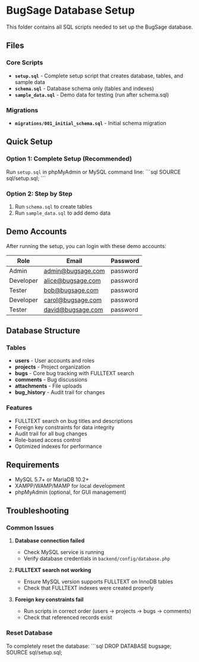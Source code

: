 # BugSage Database Setup

This folder contains all SQL scripts needed to set up the BugSage database.

## Files

### Core Scripts
- **`setup.sql`** - Complete setup script that creates database, tables, and sample data
- **`schema.sql`** - Database schema only (tables and indexes)
- **`sample_data.sql`** - Demo data for testing (run after schema.sql)

### Migrations
- **`migrations/001_initial_schema.sql`** - Initial schema migration

## Quick Setup

### Option 1: Complete Setup (Recommended)
Run `setup.sql` in phpMyAdmin or MySQL command line:
\`\`\`sql
SOURCE sql/setup.sql;
\`\`\`

### Option 2: Step by Step
1. Run `schema.sql` to create tables
2. Run `sample_data.sql` to add demo data

## Demo Accounts

After running the setup, you can login with these demo accounts:

| Role | Email | Password |
|------|-------|----------|
| Admin | admin@bugsage.com | password |
| Developer | alice@bugsage.com | password |
| Tester | bob@bugsage.com | password |
| Developer | carol@bugsage.com | password |
| Tester | david@bugsage.com | password |

## Database Structure

### Tables
- **users** - User accounts and roles
- **projects** - Project organization
- **bugs** - Core bug tracking with FULLTEXT search
- **comments** - Bug discussions
- **attachments** - File uploads
- **bug_history** - Audit trail for changes

### Features
- FULLTEXT search on bug titles and descriptions
- Foreign key constraints for data integrity
- Audit trail for all bug changes
- Role-based access control
- Optimized indexes for performance

## Requirements

- MySQL 5.7+ or MariaDB 10.2+
- XAMPP/WAMP/MAMP for local development
- phpMyAdmin (optional, for GUI management)

## Troubleshooting

### Common Issues

1. **Database connection failed**
   - Check MySQL service is running
   - Verify database credentials in `backend/config/database.php`

2. **FULLTEXT search not working**
   - Ensure MySQL version supports FULLTEXT on InnoDB tables
   - Check that FULLTEXT indexes were created properly

3. **Foreign key constraints fail**
   - Run scripts in correct order (users → projects → bugs → comments)
   - Check that referenced records exist

### Reset Database
To completely reset the database:
\`\`\`sql
DROP DATABASE bugsage;
SOURCE sql/setup.sql;
